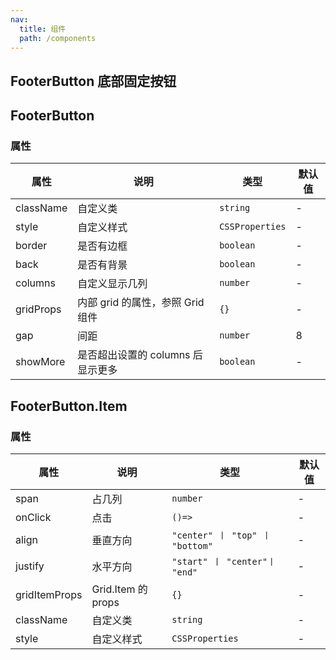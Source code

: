 ```yaml
---
nav:
  title: 组件
  path: /components
---
```


## FooterButton 底部固定按钮

<code src="./demos/demo1.tsx"></code>

## FooterButton

### 属性

| 属性      | 说明                              | 类型            | 默认值 |
| --------- | --------------------------------- | --------------- | ------ |
| className | 自定义类                          | `string`        | -      |
| style     | 自定义样式                        | `CSSProperties` | -      |
| border    | 是否有边框                        | `boolean`       | -      |
| back      | 是否有背景                        | `boolean`       | -      |
| columns   | 自定义显示几列                    | `number`        | -      |
| gridProps | 内部 grid 的属性，参照 Grid 组件  | `{}`            | -      |
| gap       | 间距                              | `number`        | 8      |
| showMore  | 是否超出设置的 columns 后显示更多 | `boolean`       | -      |

## FooterButton.Item

### 属性

| 属性          | 说明               | 类型                            | 默认值 |
| ------------- | ------------------ | ------------------------------- | ------ |
| span          | 占几列             | `number`                        | -      |
| onClick       | 点击               | `()=>`                          | -      |
| align         | 垂直方向           | `"center" 丨 "top" 丨 "bottom"` | -      |
| justify       | 水平方向           | `"start" 丨 "center"丨 "end"`   | -      |
| gridItemProps | Grid.Item 的 props | `{}`                            | -      |
| className     | 自定义类           | `string`                        | -      |
| style         | 自定义样式         | `CSSProperties`                 | -      |
